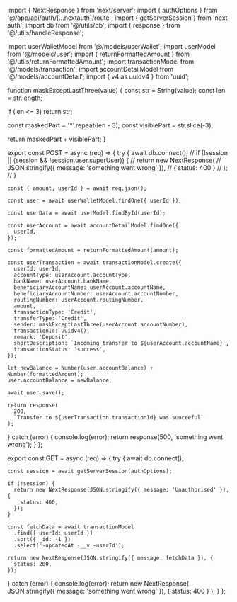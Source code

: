 import { NextResponse } from 'next/server';
import { authOptions } from '@/app/api/auth/[...nextauth]/route';
import { getServerSession } from 'next-auth';
import db from '@/utils/db';
import { response } from '@/utils/handleResponse';

import userWalletModel from '@/models/userWallet';
import userModel from '@/models/user';
import { returnFormattedAmount } from '@/utils/returnFormattedAmount';
import transactionModel from '@/models/transaction';
import accountDetailModel from '@/models/accountDetail';
import { v4 as uuidv4 } from 'uuid';

function maskExceptLastThree(value) {
const str = String(value);
const len = str.length;

if (len <= 3) return str;

const maskedPart = '\*'.repeat(len - 3);
const visiblePart = str.slice(-3);

return maskedPart + visiblePart;
}

export const POST = async (req) => {
try {
await db.connect();
// if (!session || (session && !session.user.superUser)) {
// return new NextResponse(
// JSON.stringify({ message: 'something went wrong' }),
// { status: 400 }
// );
// }

    const { amount, userId } = await req.json();

    const user = await userWalletModel.findOne({ userId });

    const userData = await userModel.findById(userId);

    const userAccount = await accountDetailModel.findOne({
      userId,
    });

    const formattedAmount = returnFormattedAmount(amount);

    const userTransaction = await transactionModel.create({
      userId: userId,
      accountType: userAccount.accountType,
      bankName: userAccount.bankName,
      beneficiaryAccountName: userAccount.accountName,
      beneficiaryAccountNumber: userAccount.accountNumber,
      routingNumber: userAccount.routingNumber,
      amount,
      transactionType: 'Credit',
      transferType: 'Credit',
      sender: maskExceptLastThree(userAccount.accountNumber),
      transactionId: uuidv4(),
      remark: 'Deposit',
      shortDescription: `Incoming transfer to ${userAccount.accountName}`,
      transactionStatus: 'success',
    });

    let newBalance = Number(user.accountBalance) + Number(formattedAmount);
    user.accountBalance = newBalance;

    await user.save();

    return response(
      200,
      `Transfer to ${userTransaction.transactionId} was suuceeful`
    );

} catch (error) {
console.log(error);
return response(500, 'something went wrong');
}
};

export const GET = async (req) => {
try {
await db.connect();

    const session = await getServerSession(authOptions);

    if (!session) {
      return new NextResponse(JSON.stringify({ message: 'Unauthorised' }), {
        status: 400,
      });
    }

    const fetchData = await transactionModel
      .find({ userId: userId })
      .sort({ _id: -1 })
      .select('-updatedAt -__v -userId');

    return new NextResponse(JSON.stringify({ message: fetchData }), {
      status: 200,
    });

} catch (error) {
console.log(error);
return new NextResponse(
JSON.stringify({ message: 'something went wrong' }),
{ status: 400 }
);
}
};
